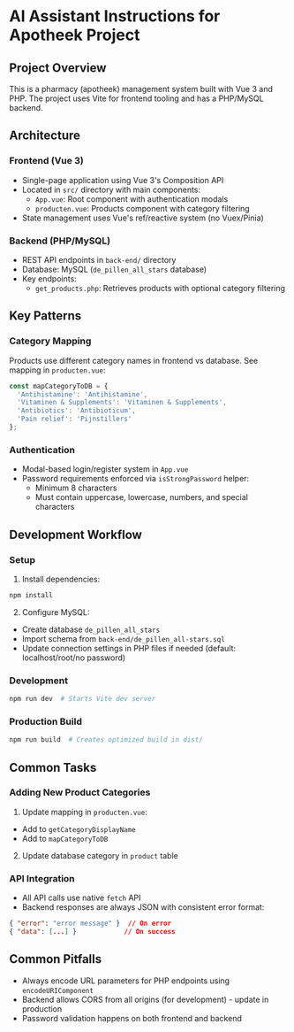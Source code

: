 # AI Assistant Instructions for Apotheek Project

## Project Overview
This is a pharmacy (apotheek) management system built with Vue 3 and PHP. The project uses Vite for frontend tooling and has a PHP/MySQL backend.

## Architecture

### Frontend (Vue 3)
- Single-page application using Vue 3's Composition API
- Located in `src/` directory with main components:
  - `App.vue`: Root component with authentication modals
  - `producten.vue`: Products component with category filtering
- State management uses Vue's ref/reactive system (no Vuex/Pinia)

### Backend (PHP/MySQL)
- REST API endpoints in `back-end/` directory
- Database: MySQL (`de_pillen_all_stars` database)
- Key endpoints:
  - `get_products.php`: Retrieves products with optional category filtering

## Key Patterns

### Category Mapping
Products use different category names in frontend vs database. See mapping in `producten.vue`:
```javascript
const mapCategoryToDB = {
  'Antihistamine': 'Antihistamine',
  'Vitaminen & Supplements': 'Vitaminen & Supplements',
  'Antibiotics': 'Antibioticum',
  'Pain relief': 'Pijnstillers'
};
```

### Authentication
- Modal-based login/register system in `App.vue`
- Password requirements enforced via `isStrongPassword` helper:
  - Minimum 8 characters
  - Must contain uppercase, lowercase, numbers, and special characters

## Development Workflow

### Setup
1. Install dependencies:
```sh
npm install
```

2. Configure MySQL:
- Create database `de_pillen_all_stars`
- Import schema from `back-end/de_pillen_all-stars.sql`
- Update connection settings in PHP files if needed (default: localhost/root/no password)

### Development
```sh
npm run dev  # Starts Vite dev server
```

### Production Build
```sh
npm run build  # Creates optimized build in dist/
```

## Common Tasks

### Adding New Product Categories
1. Update mapping in `producten.vue`:
  - Add to `getCategoryDisplayName`
  - Add to `mapCategoryToDB`
2. Update database category in `product` table

### API Integration
- All API calls use native `fetch` API
- Backend responses are always JSON with consistent error format:
```json
{ "error": "error message" }  // On error
{ "data": [...] }            // On success
```

## Common Pitfalls
- Always encode URL parameters for PHP endpoints using `encodeURIComponent`
- Backend allows CORS from all origins (for development) - update in production
- Password validation happens on both frontend and backend